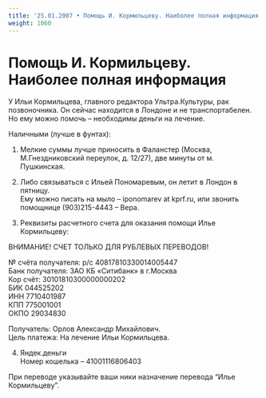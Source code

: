 ```yaml
---
title: '25.01.2007 • Помощь И. Кормильцеву. Наиболее полная информация'
weight: 1060
---
```


# Помощь И. Кормильцеву. Наиболее полная информация

У Ильи Кормильцева, главного редактора Ультра.Культуры, рак позвоночника. Он сейчас находится в Лондоне и не транспортабелен. Но ему можно помочь – необходимы деньги на лечение.

Наличными (лучше в фунтах):

1) Мелкие суммы лучше приносить в Фаланстер (Москва, М.Гнездниковский переулок, д. 12/27), две минуты от м. Пушкинская.

2) Либо связываться с Ильей Пономаревым, он летит в Лондон в пятницу.\
Ему можно писать на мыло – iponomarev at kprf.ru, или звонить помощнице (903)215-4443 – Вера.

3) Реквизиты расчетного счета для оказания помощи Илье Кормильцеву:

ВНИМАНИЕ! СЧЕТ ТОЛЬКО ДЛЯ РУБЛЕВЫХ ПЕРЕВОДОВ!

№ счёта получателя: р/с 40817810330014005447\
Банк получателя: ЗАО КБ «Ситибанк» в г.Москва\
Кор счёт: 30101810300000000202\
БИК 044525202\
ИНН 7710401987\
КПП 775001001\
ОКПО 29034830

Получатель: Орлов Александр Михайлович.\
Цель платежа: На лечение Ильи Кормильцева.

4) Яндек.деньги\
Номер кошелька – 41001116806403

При переводе указывайте ваши ники назначение перевода “Илье Кормильцеву”.